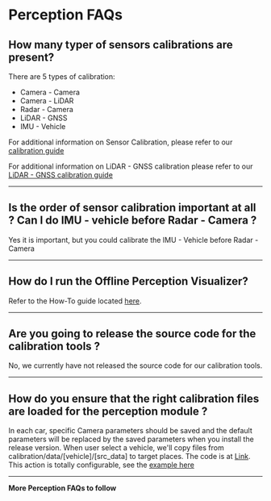 # Perception FAQs

## How many typer of sensors calibrations are present?

There are 5 types of calibration:
* Camera - Camera 
* Camera - LiDAR
* Radar - Camera 
* LiDAR - GNSS 
* IMU - Vehicle

For additional information on Sensor Calibration, please refer to our [calibration guide](https://github.com/ApolloAuto/apollo/blob/master/docs/quickstart/apollo_2_0_sensor_calibration_guide.md)

For additional information on LiDAR - GNSS calibration please refer to our [LiDAR - GNSS calibration guide](https://github.com/ApolloAuto/apollo/blob/master/docs/quickstart/apollo_1_5_lidar_calibration_guide.md)

---
## Is the order of sensor calibration important at all ? Can I do IMU - vehicle before Radar - Camera ?

Yes it is important, but you could calibrate the IMU - Vehicle before Radar - Camera

---
## How do I run the Offline Perception Visualizer?

Refer to the How-To guide located [here](https://github.com/ApolloAuto/apollo/blob/master/docs/howto/how_to_run_offline_perception_visualizer.md).

---
## Are you going to release the source code for the calibration tools ?

No, we currently have not released the source code for our calibration tools.

---
## How do you ensure that the right calibration files are loaded for the perception module ?

In each car, specific Camera parameters should be saved and the default parameters will be replaced by the saved parameters when you install the release version.
When user select a vehicle, we'll copy files from calibration/data/[vehicle]/[src_data] to target places.
The code is at [Link](https://github.com/ApolloAuto/apollo/blob/master/modules/dreamview/backend/hmi/vehicle_manager.cc#L43).
This action is totally configurable, see the [example here](https://github.com/ApolloAuto/apollo/blob/master/modules/dreamview/conf/vehicle_data.pb.txt)

---
**More Perception FAQs to follow**
